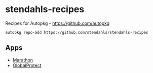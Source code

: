 # stendahls-recipes

Recipes for Autopkg - https://github.com/autopkg

`autopkg repo-add https://github.com/stendahls/stendahls-recipes`

## Apps

- [Marathon](https://kase.se/download.php)
- [GlobalProtect](https://www.paloaltonetworks.com/products/globalprotect)
